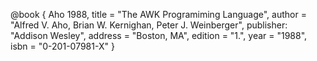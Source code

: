 @book { Aho 1988,
title = "The AWK Programiming Language",
author = "Alfred V. Aho, Brian W. Kernighan, Peter J. Weinberger",
publisher: "Addison Wesley",
address = "Boston, MA",
edition = "1.",
year = "1988",
isbn = "0-201-07981-X"
}
